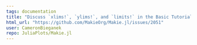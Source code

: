 ```yaml
---
tags: documentation
title: "Discuss `xlims!`, `ylims!`, and `limits!` in the Basic Tutorial?"
html_url: "https://github.com/MakieOrg/Makie.jl/issues/2051"
user: CameronBieganek
repo: JuliaPlots/Makie.jl
---
```



